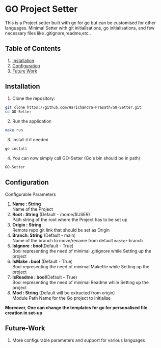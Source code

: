 # GO Project Setter

This is a Project setter built with go for go but can be customised for other languages. Minimal Setter with git initialisations, go initialisations, and few necessary files like .gitignore,readme,etc..

## Table of Contents

1. [Installation](#installation)
2. [Configuration](#configuration)
3. [Future Work](#future-work)

## Installation

1. Clone the repository:

```bash
git clone https://github.com/Harichandra-Prasath/GO-Setter.git
cd GO-Setter
```

2. Run the application

```bash 
make run
```

3. Install it if needed

```bash
go install
```

4. You can now simply call GO-Setter (Go's bin should be in path)

```bash
GO-Setter
```

## Configuration

Configurable Parameters

1. **Name : String**  
Name of the Project  
2. **Root : String**  (Default - /home/$USER)  
Path string of the root where the Project has to be set up  
3. **Origin : String**  
Remote repo git link that should be set as Origin  
4. **Branch: String** (Default - main)  
Name of the branch to move/rename from default `master` branch  
5. **IsIgnore : bool**(Default - True)  
Bool representing the need of minimal .gitignore while Setting up the project  
6. **IsMake : bool**  (Default - True)   
Bool representing the need of minimal Makefile while Setting up the project  
7. **IsReadme : bool**(Default - True)  
Bool representing the need of minimal Readme while Setting up the project  
8. **Mod : String**   (Default will be extracted from origin)  
Module Path Name for the Go project to initialise  

**Moreover, One can change the templates for go for personalised file creation in set-up**  

## Future-Work

1.  More configurable parameters and support for various languages  